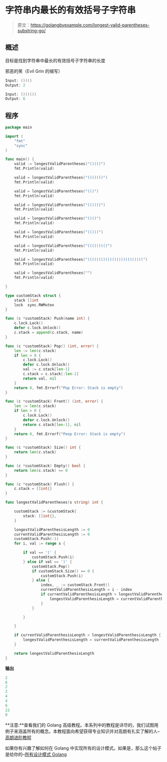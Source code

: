 # 字符串内最长的有效括号子字符串

> 原文：<https://golangbyexample.com/longest-valid-parentheses-substring-go/>

## **概述**

目标是找到字符串中最长的有效括号子字符串的长度

邪恶的笑（Evil Grin 的缩写）

```go
Input: ()(()
Output: 2

Input: ()()())
Output: 6 
```

## **程序**

```go
package main

import (
	"fmt"
	"sync"
)

func main() {
	valid := longestValidParentheses("()(()")
	fmt.Println(valid)

	valid = longestValidParentheses("()()())")
	fmt.Println(valid)

	valid = longestValidParentheses("(()")
	fmt.Println(valid)

	valid = longestValidParentheses("(()(()")
	fmt.Println(valid)

	valid = longestValidParentheses("()()")
	fmt.Println(valid)

	valid = longestValidParentheses("(()()")
	fmt.Println(valid)

	valid = longestValidParentheses("((()))(()")
	fmt.Println(valid)

	valid = longestValidParentheses(")(((((()())()()))()(()))(")
	fmt.Println(valid)

	valid = longestValidParentheses("")
	fmt.Println(valid)

}

type customStack struct {
	stack []int
	lock  sync.RWMutex
}

func (c *customStack) Push(name int) {
	c.lock.Lock()
	defer c.lock.Unlock()
	c.stack = append(c.stack, name)
}

func (c *customStack) Pop() (int, error) {
	len := len(c.stack)
	if len > 0 {
		c.lock.Lock()
		defer c.lock.Unlock()
		val := c.stack[len-1]
		c.stack = c.stack[:len-1]
		return val, nil
	}
	return 0, fmt.Errorf("Pop Error: Stack is empty")
}

func (c *customStack) Front() (int, error) {
	len := len(c.stack)
	if len > 0 {
		c.lock.Lock()
		defer c.lock.Unlock()
		return c.stack[len-1], nil
	}
	return 0, fmt.Errorf("Peep Error: Stack is empty")
}

func (c *customStack) Size() int {
	return len(c.stack)
}

func (c *customStack) Empty() bool {
	return len(c.stack) == 0
}

func (c *customStack) Flush() {
	c.stack = []int{}
}

func longestValidParentheses(s string) int {

	customStack := &customStack{
		stack: []int{},
	}

	longestValidParenthesisLength := 0
	currentValidParenthesisLength := 0
	customStack.Push(-1)
	for i, val := range s {

		if val == '(' {
			customStack.Push(i)
		} else if val == ')' {
			customStack.Pop()
			if customStack.Size() == 0 {
				customStack.Push(i)
			} else {
				index, _ := customStack.Front()
				currentValidParenthesisLength = i - index
				if currentValidParenthesisLength > longestValidParenthesisLength {
					longestValidParenthesisLength = currentValidParenthesisLength
				}
			}

		}

	}

	if currentValidParenthesisLength > longestValidParenthesisLength {
		longestValidParenthesisLength = currentValidParenthesisLength
	}

	return longestValidParenthesisLength
}
```

**输出**

```go
2
6
2
2
4
4
6
22
0
```

**注意:**查看我们的 Golang 高级教程。本系列中的教程是详尽的，我们试图用例子来涵盖所有的概念。本教程面向希望获得专业知识并对高朗有扎实了解的人–[高朗进阶教程](https://golangbyexample.com/golang-comprehensive-tutorial/)

如果你有兴趣了解如何在 Golang 中实现所有的设计模式。如果是，那么这个帖子是给你的–[所有设计模式 Golang](https://golangbyexample.com/all-design-patterns-golang/)